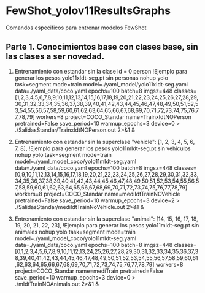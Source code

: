 # FewShot_yolov11ResultsGraphs

Comandos especificos para entrenar modelos FewShot

Parte 1. Conocimientos base con clases base, sin las clases a ser novedad.
---------------------------------------------------------------------------------------------------------------------
1. Entrenamiento con estandar sin la clase id = 0 person 
!Ejemplo para generar los pesos yolo11xIdt-seg.pt  sin personas
nohup yolo task=segment mode=train model=./yaml_model/yolo11xIdt-seg.yaml data=./yaml_data/coco.yaml epochs=100 batch=8 imgsz=448 classes=[1,2,3,4,5,6,7,8,9,10,11,12,13,14,15,16,17,18,19,20,21,22,23,24,25,26,27,28,29,30,31,32,33,34,35,36,37,38,39,40,41,42,43,44,45,46,47,48,49,50,51,52,53,54,55,56,57,58,59,60,61,62,63,64,65,66,67,68,69,70,71,72,73,74,75,76,77,78,79] workers=8 project=COCO_Standar name=TrainxIdtNOPerson pretrained=False save_period=10 warmup_epochs=3 device=0 > ./SalidasStandar/TrainxIdtNOPerson.out 2>&1 &


2. Entrenamiento con estandar sin la superclase "vehicle": [1, 2, 3, 4, 5, 6, 7, 8],
!Ejemplo para generar los pesos yolo11mIdt-seg.pt  sin vehiculos
nohup yolo task=segment mode=train model=./yaml_model_coco/yolo11mIdt-seg.yaml data=./yaml_data/coco.yaml epochs=100 batch=8 imgsz=448 classes=[0,9,10,11,12,13,14,15,16,17,18,19,20,21,22,23,24,25,26,27,28,29,30,31,32,33,34,35,36,37,38,39,40,41,42,43,44,45,46,47,48,49,50,51,52,53,54,55,56,57,58,59,60,61,62,63,64,65,66,67,68,69,70,71,72,73,74,75,76,77,78,79] workers=8 project=COCO_Standar name=mediIdtTrainNOVehicle pretrained=False save_period=10 warmup_epochs=3 device=2 > ./SalidasStandar/mediIdtTrainNoVehicle.out 2>&1 &

3. Entrenamiento con estandar sin la superclase "animal": [14, 15, 16, 17, 18, 19, 20, 21, 22, 23],
!Ejemplo para generar los pesos yolo11mIdt-seg.pt  sin animales
nohup yolo task=segment mode=train model=./yaml_model_coco/yolo11mIdt-seg.yaml data=./yaml_data/coco.yaml epochs=100 batch=8 imgsz=448 classes=[0,1,2,3,4,5,6,7,8,9,10,11,12,13,24,25,26,27,28,29,30,31,32,33,34,35,36,37,38,39,40,41,42,43,44,45,46,47,48,49,50,51,52,53,54,55,56,57,58,59,60,61,62,63,64,65,66,67,68,69,70,71,72,73,74,75,76,77,78,79] workers=8 project=COCO_Standar name=mediTrain pretrained=False save_period=10 warmup_epochs=3 device=0 > ./mIdtTrainNOAnimals.out 2>&1 &

